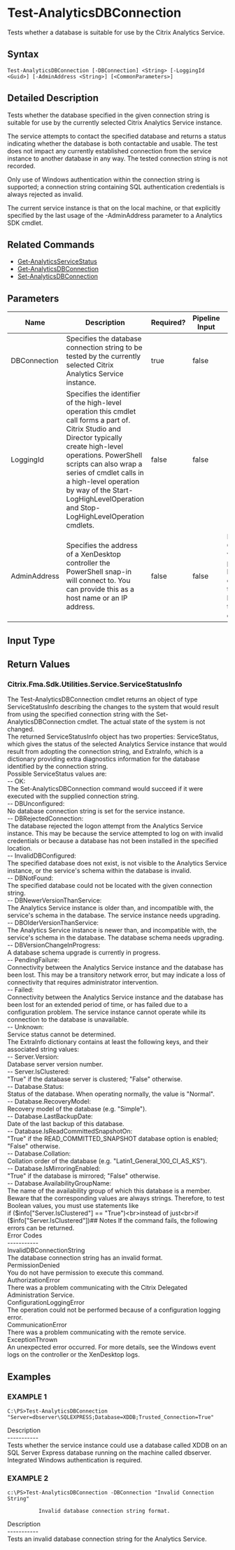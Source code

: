 ﻿# Test-AnalyticsDBConnection

   Tests whether a database is suitable for use by the Citrix Analytics Service.

## Syntax
```
Test-AnalyticsDBConnection [-DBConnection] <String> [-LoggingId <Guid>] [-AdminAddress <String>] [<CommonParameters>]
```

## Detailed Description
   Tests whether the database specified in the given connection string is suitable for use by the currently selected Citrix Analytics Service instance.

The service attempts to contact the specified database and returns a status indicating whether the database is both contactable and usable. The test does not impact any currently established connection from the service instance to another database in any way. The tested connection string is not recorded.

Only use of Windows authentication within the connection string is supported; a connection string containing SQL authentication credentials is always rejected as invalid.

The current service instance is that on the local machine, or that explicitly specified by the last usage of the -AdminAddress parameter to a Analytics SDK cmdlet.

## Related Commands
  * [Get-AnalyticsServiceStatus](Get-AnalyticsServiceStatus.html)
  * [Get-AnalyticsDBConnection](Get-AnalyticsDBConnection.html)
  * [Set-AnalyticsDBConnection](Set-AnalyticsDBConnection.html)
## Parameters

| Name   | Description | Required? | Pipeline Input | Default Value |
| --- | --- | --- | --- | --- |
| DBConnection | Specifies the database connection string to be tested by the currently selected Citrix Analytics Service instance. | true | false |  |
| LoggingId | Specifies the identifier of the high-level operation this cmdlet call forms a part of. Citrix Studio and Director typically create high-level operations. PowerShell scripts can also wrap a series of cmdlet calls in a high-level operation by way of the Start-LogHighLevelOperation and Stop-LogHighLevelOperation cmdlets. | false | false |  |
| AdminAddress | Specifies the address of a XenDesktop controller the PowerShell snap-in will connect to. You can provide this as a host name or an IP address. | false | false | Localhost. Once a value is provided by any cmdlet, this value becomes the default. |

## Input Type
### 
   
## Return Values
### Citrix.Fma.Sdk.Utilities.Service.ServiceStatusInfo
   The Test-AnalyticsDBConnection cmdlet returns an object of type ServiceStatusInfo describing the changes to the system that would result from using the specified connection string with the Set-AnalyticsDBConnection cmdlet. The actual state of the system is not changed.<br>The returned ServiceStatusInfo object has two properties: ServiceStatus, which gives the status of the selected Analytics Service instance that would result from adopting the connection string, and ExtraInfo, which is a dictionary providing extra diagnostics information for the database identified by the connection string.<br>Possible ServiceStatus values are:<br>-- OK:<br>The Set-AnalyticsDBConnection command would succeed if it were executed with the supplied connection string.<br>-- DBUnconfigured:<br>No database connection string is set for the service instance.<br>-- DBRejectedConnection:<br>The database rejected the logon attempt from the Analytics Service instance. This may be because the service attempted to log on with invalid credentials or because a database has not been installed in the specified location.<br>-- InvalidDBConfigured:<br>The specified database does not exist, is not visible to the Analytics Service instance, or the service's schema within the database is invalid.<br>-- DBNotFound:<br>The specified database could not be located with the given connection string.<br>-- DBNewerVersionThanService:<br>The Analytics Service instance is older than, and incompatible with, the service's schema in the database. The service instance needs upgrading.<br>-- DBOlderVersionThanService:<br>The Analytics Service instance is newer than, and incompatible with, the service's schema in the database. The database schema needs upgrading.<br>-- DBVersionChangeInProgress:<br>A database schema upgrade is currently in progress.<br>-- PendingFailure:<br>Connectivity between the Analytics Service instance and the database has been lost. This may be a transitory network error, but may indicate a loss of connectivity that requires administrator intervention.<br>-- Failed:<br>Connectivity between the Analytics Service instance and the database has been lost for an extended period of time, or has failed due to a configuration problem. The service instance cannot operate while its connection to the database is unavailable.<br>-- Unknown:<br>Service status cannot be determined.<br>The ExtraInfo dictionary contains at least the following keys, and their associated string values:<br>-- Server.Version:<br>Database server version number.<br>-- Server.IsClustered:<br>"True" if the database server is clustered; "False" otherwise.<br>-- Database.Status:<br>Status of the database. When operating normally, the value is "Normal".<br>-- Database.RecoveryModel:<br>Recovery model of the database (e.g. "Simple").<br>-- Database.LastBackupDate:<br>Date of the last backup of this database.<br>-- Database.IsReadCommittedSnapshotOn:<br>"True" if the READ_COMMITTED_SNAPSHOT database option is enabled; "False" otherwise.<br>-- Database.Collation:<br>Collation order of the database (e.g. "Latin1_General_100_CI_AS_KS").<br>-- Database.IsMirroringEnabled:<br>"True" if the database is mirrored; "False" otherwise.<br>-- Database.AvailabilityGroupName:<br>The name of the availability group of which this database is a member.<br>Beware that the corresponding values are always strings. Therefore, to test Boolean values, you must use statements like<br>if ($info["Server.IsClustered"] == "True")<br>instead of just<br>if ($info["Server.IsClustered"])## Notes
   If the command fails, the following errors can be returned.<br>    Error Codes<br>    -----------<br>    InvalidDBConnectionString<br>        The database connection string has an invalid format.<br>    PermissionDenied<br>        You do not have permission to execute this command.<br>    AuthorizationError<br>        There was a problem communicating with the Citrix Delegated Administration Service.<br>    ConfigurationLoggingError<br>        The operation could not be performed because of a configuration logging error.<br>    CommunicationError<br>        There was a problem communicating with the remote service.<br>    ExceptionThrown<br>        An unexpected error occurred.  For more details, see the Windows event logs on the controller or the XenDesktop logs.
## Examples

### EXAMPLE 1
```
C:\PS>Test-AnalyticsDBConnection "Server=dbserver\SQLEXPRESS;Database=XDDB;Trusted_Connection=True"
```
   Description<br>-----------<br>Tests whether the service instance could use a database called XDDB on an SQL Server Express database running on the machine called dbserver. Integrated Windows authentication is required.
### EXAMPLE 2
```
c:\PS>Test-AnalyticsDBConnection -DBConnection "Invalid Connection String"

          Invalid database connection string format.
```
   Description<br>-----------<br>Tests an invalid database connection string for the Analytics Service.
